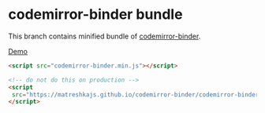 # codemirror-binder bundle

This branch contains minified bundle of [codemirror-binder](https://github.com/matreshkajs/codemirror-binder).

[Demo](https://matreshkajs.github.io/codemirror-binder/demo.html)

```html
<script src="codemirror-binder.min.js"></script>
```

```html
<!-- do not do this on production -->
<script
 src="https://matreshkajs.github.io/codemirror-binder/codemirror-binder.min.js">
</script>
```

